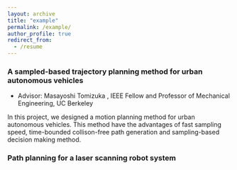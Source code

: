 ```yaml
---
layout: archive
title: "example"
permalink: /example/
author_profile: true
redirect_from:
  - /resume
---
```


### A sampled-based trajectory planning method for urban autonomous vehicles
* Advisor: Masayoshi Tomizuka , IEEE Fellow and Professor of Mechanical Engineering, UC Berkeley

In this project, we designed a motion planning method for urban autonomous vehicles. This method have the advantages of fast sampling speed, time-bounded collison-free path generation and sampling-based decision making method. 


### Path planning for a laser scanning robot system
